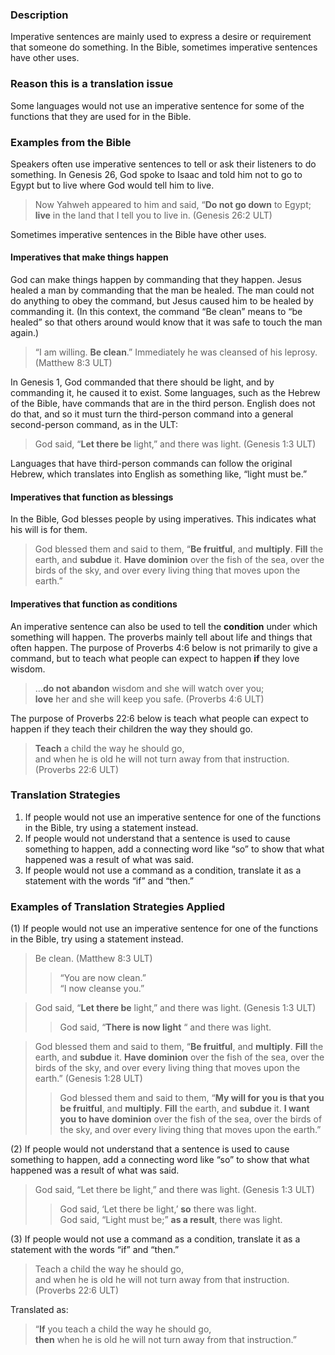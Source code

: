 

### Description

Imperative sentences are mainly used to express a desire or requirement that someone do something. In the Bible, sometimes imperative sentences have other uses.

### Reason this is a translation issue

Some languages would not use an imperative sentence for some of the functions that they are used for in the Bible.

### Examples from the Bible

Speakers often use imperative sentences to tell or ask their listeners to do something. In Genesis 26, God spoke to Isaac and told him not to go to Egypt but to live where God would tell him to live.

> Now Yahweh appeared to him and said, “**Do not go down** to Egypt; **live** in the land that I tell you to live in. (Genesis 26:2 ULT)

Sometimes imperative sentences in the Bible have other uses.

#### Imperatives that make things happen

God can make things happen by commanding that they happen. Jesus healed a man by commanding that the man be healed. The man could not do anything to obey the command, but Jesus caused him to be healed by commanding it. (In this context, the command “Be clean” means to “be healed” so that others around would know that it was safe to touch the man again.)

> “I am willing. **Be clean**.” Immediately he was cleansed of his leprosy. (Matthew 8:3 ULT)

In Genesis 1, God commanded that there should be light, and by commanding it, he caused it to exist. Some languages, such as the Hebrew of the Bible, have commands that are in the third person. English does not do that, and so it must turn the third-person command into a general second-person command, as in the ULT:
> God said, “**Let there be** light,” and there was light. (Genesis 1:3 ULT)

Languages that have third-person commands can follow the original Hebrew, which translates into English as something like, “light must be.”

#### Imperatives that function as blessings

In the Bible, God blesses people by using imperatives. This indicates what his will is for them.

> God blessed them and said to them, “**Be fruitful**, and **multiply**. **Fill** the earth, and **subdue** it. **Have dominion** over the fish of the sea, over the birds of the sky, and over every living thing that moves upon the earth.”


#### Imperatives that function as conditions

An imperative sentence can also be used to tell the **condition** under which something will happen.  The proverbs mainly tell about life and things that often happen. The purpose of Proverbs 4:6 below is not primarily to give a command, but to teach what people can expect to happen **if** they love wisdom.

> …**do not abandon** wisdom and she will watch over you;  
> **love** her and she will keep you safe. (Proverbs 4:6 ULT)

The purpose of Proverbs 22:6 below is teach what people can expect to happen if they teach their children the way they should go.

> **Teach** a child the way he should go,  
> and when he is old he will not turn away from that instruction. (Proverbs 22:6 ULT)

### Translation Strategies

1. If people would not use an imperative sentence for one of the functions in the Bible, try using a statement instead.
1. If people would not understand that a sentence is used to cause something to happen, add a connecting word like “so” to show that what happened was a result of what was said.
1. If people would not use a command as a condition, translate it as a statement with the words “if” and “then.”

### Examples of Translation Strategies Applied

(1) If people would not use an imperative sentence for one of the functions in the Bible, try using a statement instead.

> Be clean. (Matthew 8:3 ULT)  
>> “You are now clean.”  
>> “I now cleanse you.”
  
> God said, “**Let there be** light,” and there was light. (Genesis 1:3 ULT)  
>> God said, “**There is now light** “ and there was light.
  
> God blessed them and said to them, “**Be fruitful**, and **multiply**. **Fill** the earth, and **subdue** it. **Have dominion** over the fish of the sea, over the birds of the sky, and over every living thing that moves upon the earth.” (Genesis 1:28 ULT)  
>> God blessed them and said to them, “**My will for you is that you be fruitful**, and **multiply**. **Fill** the earth, and **subdue** it. **I want you to have dominion** over the fish of the sea, over the birds of the sky, and over every living thing that moves upon the earth.”

(2) If people would not understand that a sentence is used to cause something to happen, add a connecting word like “so” to show that what happened was a result of what was said.

> God said, “Let there be light,” and there was light. (Genesis 1:3 ULT)  
>> God said, ‘Let there be light,’ **so** there was light.  
>> God said, “Light must be;” **as a result**, there was light.

(3) If people would not use a command as a condition, translate it as a statement with the words “if” and “then.”

> Teach a child the way he should go,  
> and when he is old he will not turn away from that instruction. (Proverbs 22:6 ULT)

Translated as:
> “**If** you teach a child the way he should go,  
> **then** when he is old he will not turn away from that instruction.”
